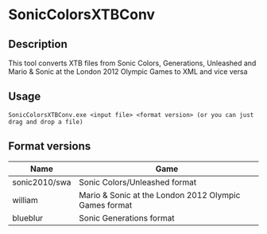 # SonicColorsXTBConv

## Description
This tool converts XTB files from Sonic Colors, Generations, Unleashed and Mario & Sonic at the London 2012 Olympic Games to XML and vice versa

## Usage
```
SonicColorsXTBConv.exe <input file> <format version> (or you can just drag and drop a file)
```

## Format versions
| Name | Game | 
| ---- | ---- | 
| sonic2010/swa | Sonic Colors/Unleashed format | 
| william | Mario & Sonic at the London 2012 Olympic Games format | 
| blueblur | Sonic Generations format | 